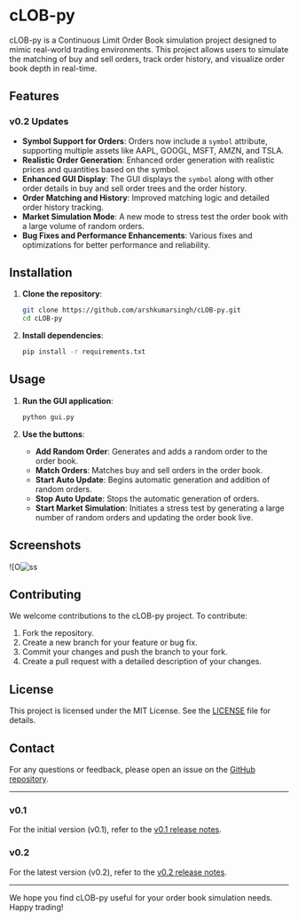 # cLOB-py

cLOB-py is a Continuous Limit Order Book simulation project designed to mimic real-world trading environments. This project allows users to simulate the matching of buy and sell orders, track order history, and visualize order book depth in real-time.

## Features

### v0.2 Updates

- **Symbol Support for Orders**: Orders now include a `symbol` attribute, supporting multiple assets like AAPL, GOOGL, MSFT, AMZN, and TSLA.
- **Realistic Order Generation**: Enhanced order generation with realistic prices and quantities based on the symbol.
- **Enhanced GUI Display**: The GUI displays the `symbol` along with other order details in buy and sell order trees and the order history.
- **Order Matching and History**: Improved matching logic and detailed order history tracking.
- **Market Simulation Mode**: A new mode to stress test the order book with a large volume of random orders.
- **Bug Fixes and Performance Enhancements**: Various fixes and optimizations for better performance and reliability.

## Installation

1. **Clone the repository**:
    ```bash
    git clone https://github.com/arshkumarsingh/cLOB-py.git
    cd cLOB-py
    ```

2. **Install dependencies**:
    ```bash
    pip install -r requirements.txt
    ```

## Usage

1. **Run the GUI application**:
    ```bash
    python gui.py
    ```

2. **Use the buttons**:
    - **Add Random Order**: Generates and adds a random order to the order book.
    - **Match Orders**: Matches buy and sell orders in the order book.
    - **Start Auto Update**: Begins automatic generation and addition of random orders.
    - **Stop Auto Update**: Stops the automatic generation of orders.
    - **Start Market Simulation**: Initiates a stress test by generating a large number of random orders and updating the order book live.

## Screenshots

![O![ss](https://github.com/arshkumarsingh/cLOB-py/assets/66940182/d08fbc86-951a-4b5d-bb2c-e0e01aa1bf0c)


## Contributing

We welcome contributions to the cLOB-py project. To contribute:

1. Fork the repository.
2. Create a new branch for your feature or bug fix.
3. Commit your changes and push the branch to your fork.
4. Create a pull request with a detailed description of your changes.

## License

This project is licensed under the MIT License. See the [LICENSE](LICENSE) file for details.

## Contact

For any questions or feedback, please open an issue on the [GitHub repository](https://github.com/arshkumarsingh/cLOB-py).

---

### v0.1

For the initial version (v0.1), refer to the [v0.1 release notes](https://github.com/arshkumarsingh/cLOB-py/releases/tag/v0.1).

### v0.2

For the latest version (v0.2), refer to the [v0.2 release notes](https://github.com/arshkumarsingh/cLOB-py/releases/tag/v0.2).

---

We hope you find cLOB-py useful for your order book simulation needs. Happy trading!
